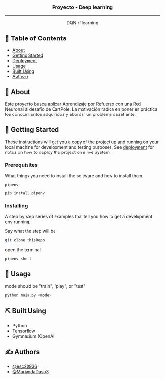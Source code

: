 

<h3 align="center">Proyecto - Deep learning</h3>

<div align="center">
</div>

---

<p align="center">  DQN rf learning
    <br> 
</p>

## 📝 Table of Contents

- [About](#about)
- [Getting Started](#getting_started)
- [Deployment](#deployment)
- [Usage](#usage)
- [Built Using](#built_using)
- [Authors](#authors)

## 🧐 About <a name = "about"></a>

Este proyecto busca aplicar Aprendizaje por Refuerzo con una Red Neuronal al desafío de CartPole. La motivación radica en poner en práctica los conocimientos adquiridos y abordar un problema desafiante.

## 🏁 Getting Started <a name = "getting_started"></a>

These instructions will get you a copy of the project up and running on your local machine for development and testing purposes. See [deployment](#deployment) for notes on how to deploy the project on a live system.

### Prerequisites

What things you need to install the software and how to install them.

```
pipenv

pip install pipenv
```

### Installing

A step by step series of examples that tell you how to get a development env running.

Say what the step will be

```bash
git clone thisRepo
```
open the terminal

```bash
pipenv shell
```


## 🎈 Usage <a name="usage"></a>


mode should be "train", "play", or "test"

```bash
python main.py <mode>
```


## ⛏️ Built Using <a name = "built_using"></a>

- Python
- Tensorflow
- Gymnasium (OpenAI)

## ✍️ Authors <a name = "authors"></a>

- [@esc20936](https://github.com/esc20936)
- [@MariandaDaso3](https://github.com/MarianaDaso3)
